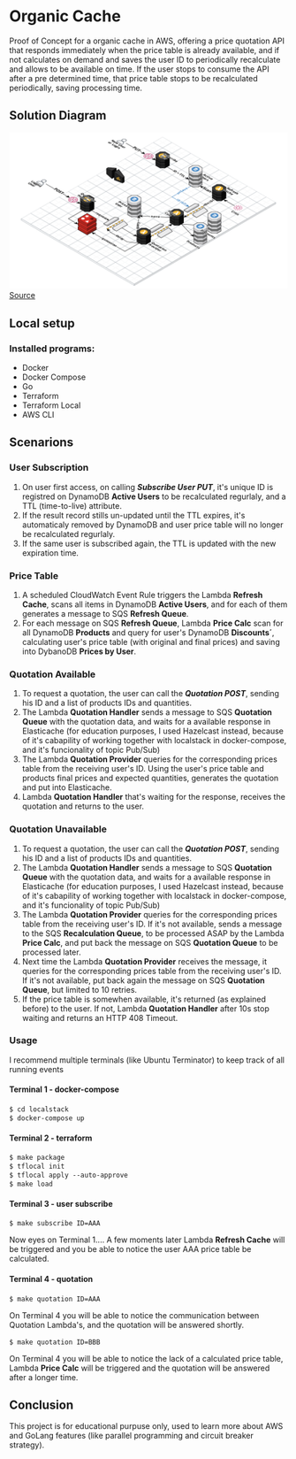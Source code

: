 # Organic Cache
Proof of Concept for a organic cache in AWS, offering a price quotation API that responds immediately when the price table is already available, and if not calculates on demand and saves the user ID to periodically recalculate and allows to be available on time.
If the user stops to consume the API after a pre determined time, that price table stops to be recalculated periodically, saving processing time.

## Solution Diagram
![Infrastructure Diagram](doc/diagram.png)
[Source](https://app.cloudcraft.co/view/c11241e7-f79b-42b3-b008-85ca557f501c?key=5618624e-2104-4aec-8a13-c1d94a20a96c)


## Local setup
### Installed programs:
- Docker
- Docker Compose
- Go
- Terraform
- Terraform Local
- AWS CLI


## Scenarions
### User Subscription
1. On user first access, on calling ***Subscribe User PUT***, it's unique ID is registred on DynamoDB **Active Users** to be recalculated regurlaly, and a TTL (time-to-live) attribute.
1. If the result record stills un-updated until the TTL expires, it's automaticaly removed by DynamoDB and user price table will no longer be recalculated regurlaly.
1. If the same user is subscribed again, the TTL is updated with the new expiration time.

### Price Table
1. A scheduled CloudWatch Event Rule triggers the Lambda **Refresh Cache**, scans all items in DynamoDB **Active Users**, and for each of them generates a message to SQS **Refresh Queue**.
1. For each message on SQS **Refresh Queue**, Lambda **Price Calc** scan for all DynamoDB **Products** and query for user's DynamoDB **Discounts´**, calculating user's price table (with original and final prices) and saving into DybanoDB **Prices by User**. 

### Quotation Available
1. To request a quotation, the user can call the ***Quotation POST***, sending his ID and a list of products IDs and quantities. 
1. The Lambda **Quotation Handler** sends a message to SQS **Quotation Queue** with the quotation data, and waits for a available response in Elasticache (for education purposes, I used Hazelcast instead, because of it's cabapility of working together with localstack in docker-compose, and it's funcionality of topic Pub/Sub) 
1. The Lambda **Quotation Provider** queries for the corresponding prices table from the receiving user's ID. Using the user's price table and products final prices and expected quantities, generates the quotation and put into Elasticache.
1. Lambda **Quotation Handler** that's waiting for the response, receives the quotation and returns to the user.

### Quotation Unavailable
1. To request a quotation, the user can call the ***Quotation POST***, sending his ID and a list of products IDs and quantities. 
1. The Lambda **Quotation Handler** sends a message to SQS **Quotation Queue** with the quotation data, and waits for a available response in Elasticache (for education purposes, I used Hazelcast instead, because of it's cabapility of working together with localstack in docker-compose, and it's funcionality of topic Pub/Sub) 
1. The Lambda **Quotation Provider** queries for the corresponding prices table from the receiving user's ID. If it's not available, sends a message to the SQS **Recalculation Queue**, to be processed ASAP by the Lambda **Price Calc**, and put back the message on SQS **Quotation Queue** to be processed later.
1. Next time the Lambda **Quotation Provider** receives the message, it queries for the corresponding prices table from the receiving user's ID. If it's not available, put back again the message on SQS **Quotation Queue**, but limited to 10 retries.
1. If the price table is somewhen available, it's returned (as explained before) to the user. If not, Lambda **Quotation Handler** after 10s stop waiting and returns an HTTP 408 Timeout. 

### Usage
I recommend multiple terminals (like Ubuntu Terminator) to keep track of all running events

#### Terminal 1 - docker-compose
```
$ cd localstack
$ docker-compose up
```

#### Terminal 2 - terraform
```
$ make package 
$ tflocal init
$ tflocal apply --auto-approve
$ make load
```

#### Terminal 3 - user subscribe
```
$ make subscribe ID=AAA
```
Now eyes on Terminal 1.... A few moments later Lambda **Refresh Cache** will be triggered and you be able to notice the user AAA price table be calculated.

#### Terminal 4 - quotation
```
$ make quotation ID=AAA
```
On Terminal 4 you will be able to notice the communication between Quotation Lambda's, and the quotation will be answered shortly.

```
$ make quotation ID=BBB
```
On Terminal 4 you will be able to notice the lack of a calculated price table, Lambda **Price Calc** will be triggered and the quotation will be answered after a longer time.

## Conclusion
This project is for educational purpuse only, used to learn more about AWS and GoLang features (like parallel programming and circuit breaker strategy).